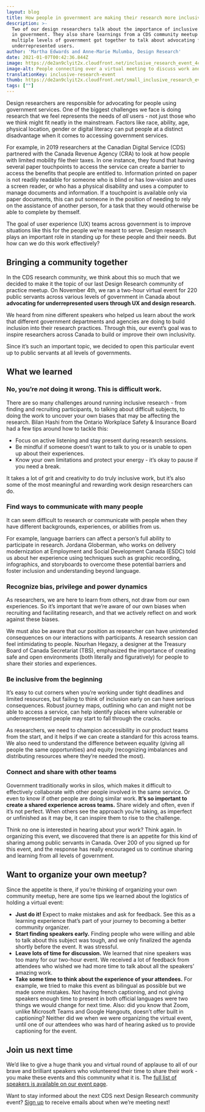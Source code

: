 ```yaml
---
layout: blog
title: How people in government are making their research more inclusive
description: >-
  Two of our design researchers talk about the importance of inclusive research
  in government. They also share learnings from a CDS community meetup where
  multiple levels of government got together to talk about advocating for
  underrepresented users.
author: 'Martha Edwards and Anne-Marie Mulumba, Design Research'
date: 2021-01-07T00:42:36.844Z
image: https://de2an9clyit2x.cloudfront.net/inclusive_research_event_4cb5105cda.jpg
image-alt: People connecting over a virtual meeting to discuss work and new ideas.
translationKey: inclusive-research-event
thumb: https://de2an9clyit2x.cloudfront.net/small_inclusive_research_event_4cb5105cda.jpg
tags: [""]
---
```

Design researchers are responsible for advocating for people using government services. One of the biggest challenges we face is doing research that we feel represents the needs of *all* users - not just those who we think might fit neatly in the mainstream. Factors like race, ability, age, physical location, gender or digital literacy can put people at a distinct disadvantage when it comes to accessing government services.

For example, in 2019 researchers at the Canadian Digital Service (CDS) partnered with the Canada Revenue Agency (CRA) to look at how people with limited mobility file their taxes. In one instance, they found that having several paper touchpoints to access the service can create a barrier to access the benefits that people are entitled to. Information printed on paper is not readily readable for someone who is blind or has low-vision and uses a screen reader, or who has a physical disability and uses a computer to manage documents and information. If a touchpoint is available only via paper documents, this can put someone in the position of needing to rely on the assistance of another person, for a task that they would otherwise be able to complete by themself.

The goal of user experience (UX) teams across government is to improve situations like this for the people we’re meant to serve. Design research plays an important role in standing up for these people and their needs. But how can we do this work effectively?

## Bringing a community together
In the CDS research community, we think about this so much that we decided to make it the topic of our last Design Research community of practice meetup. On November 4th, we ran a two-hour virtual event for 220 public servants across various levels of government in Canada about **advocating for underrepresented users through UX and design research.**

We heard from nine different speakers who helped us learn about the work that different government departments and agencies are doing to build inclusion into their research practices. Through this, our event’s goal was to inspire researchers across Canada to build or improve their own inclusivity.

Since it’s such an important topic, we decided to open this particular event up to public servants at all levels of governments.


## What we learned

### No, you’re *not* doing it wrong. This is difficult work.

There are so many challenges around running inclusive research - from finding and recruiting participants, to talking about difficult subjects, to doing the work to uncover your own biases that may be affecting the research. Bilan Hashi from the Ontario Workplace Safety & Insurance Board had a few tips around how to tackle this:

* Focus on active listening and stay present during research sessions.
* Be mindful if someone doesn’t want to talk to you or is unable to open up about their experiences.
* Know your own limitations and protect your energy - it’s okay to pause if you need a break.

It takes a lot of grit and creativity to do truly inclusive work, but it’s also some of the most meaningful and rewarding work design researchers can do.

### Find ways to communicate with many people

It can seem difficult to research or communicate with people when they have different backgrounds, experiences, or abilities from us.

For example, language barriers can affect a person’s full ability to participate in research. Jordana Globerman, who works on delivery modernization at Employment and Social Development Canada (ESDC) told us about her experience using techniques such as graphic recording, infographics, and storyboards to overcome these potential barriers and foster inclusion and understanding beyond language.

### Recognize bias, privilege and power dynamics

As researchers, we are here to learn from others, not draw from our own experiences. So it’s important that we’re aware of our own biases when recruiting and facilitating research, and that we actively reflect on and work against these biases.

We must also be aware that our position as researcher can have unintended consequences on our interactions with participants. A research session can feel intimidating to people. Nourhan Hegazy, a designer at the Treasury Board of Canada Secretariat (TBS), emphasized the importance of creating safe and open environments (both literally and figuratively) for people to share their stories and experiences.

### Be inclusive from the beginning

It’s easy to cut corners when you’re working under tight deadlines and limited resources, but failing to think of inclusion early on can have serious consequences. Robust journey maps, outlining who can and might not be able to access a service, can help identify places where vulnerable or underrepresented people may start to fall through the cracks.

As researchers, we need to champion accessibility in our product teams from the start, and it helps if we can create a standard for this across teams. We also need to understand the difference between equality (giving all people the same opportunities) and equity (recognizing imbalances and distributing resources where they’re needed the most).

### Connect and share with other teams

Government traditionally works in silos, which makes it difficult to effectively collaborate with other people involved in the same service. Or even to know if other people are doing similar work. **It’s so important to create a shared experience across teams.** Share widely and often, even if it’s not perfect. When others see the approach you’re taking, as imperfect or unfinished as it may be, it can inspire them to rise to the challenge.

Think no one is interested in hearing about your work? Think again. In organizing this event, we discovered that there is an appetite for this kind of sharing among public servants in Canada. Over 200 of you signed up for this event, and the response has really encouraged us to continue sharing and learning from all levels of government.

## Want to organize your own meetup?

Since the appetite is there, if you’re thinking of organizing your own community meetup, here are some tips we learned about the logistics of holding a virtual event:

* **Just do it!** Expect to make mistakes and ask for feedback. See this as a learning experience that’s part of your journey to becoming a better community organizer.
* **Start finding speakers early.** Finding people who were willing and able to talk about this subject was tough, and we only finalized the agenda shortly before the event. It was stressful.
* **Leave lots of time for discussion.** We learned that nine speakers was too many for our two-hour event. We received a lot of feedback from attendees who wished we had more time to talk about all the speakers’ amazing work.
* **Take some time to think about the experience of your attendees.** For example, we tried to make this event as bilingual as possible but we made some mistakes. Not having french captioning, and not giving speakers enough time to present in both official languages were two things we would change for next time. Also: did you know that Zoom, unlike Microsoft Teams and Google Hangouts, doesn’t offer built in captioning? Neither did we when we were organizing the virtual event, until one of our attendees who was hard of hearing asked us to provide captioning for the event.

## Join us next time
We’d like to give a huge thank you and virtual round of applause to all of our brave and brilliant speakers who volunteered their time to share their work - you make these events and this community what it is. The [full list of speakers is available on our event page](https://www.eventbrite.ca/e/inclusive-research-advocating-for-underrepresented-users-tickets-123023736307).

Want to stay informed about the next CDS next Design Research community event? [Sign up](https://airtable.com/shrK4y5rFSEeO1UKr) to receive emails about when we’re meeting next!
